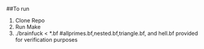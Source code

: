 ##To run 
1. Clone Repo
2. Run Make
3. ./brainfuck < *.bf
#allprimes.bf,nested.bf,triangle.bf, and hell.bf provided for verification purposes 
